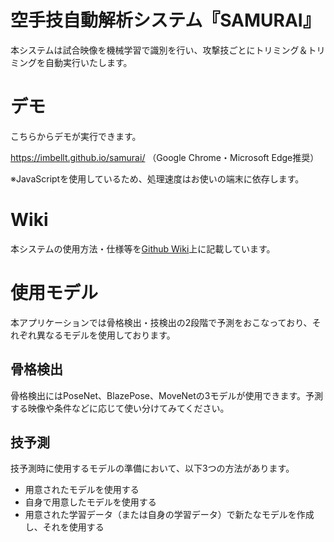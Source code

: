 # 空手技自動解析システム『SAMURAI』
本システムは試合映像を機械学習で識別を行い、攻撃技ごとにトリミング＆トリミングを自動実行いたします。

# デモ
こちらからデモが実行できます。

https://imbellt.github.io/samurai/
（Google Chrome・Microsoft Edge推奨）

※JavaScriptを使用しているため、処理速度はお使いの端末に依存します。

# Wiki
本システムの使用方法・仕様等を[Github Wiki](https://github.com/imbellt/samurai/wiki)上に記載しています。

# 使用モデル
本アプリケーションでは骨格検出・技検出の2段階で予測をおこなっており、それぞれ異なるモデルを使用しております。

## 骨格検出
骨格検出にはPoseNet、BlazePose、MoveNetの3モデルが使用できます。予測する映像や条件などに応じて使い分けてみてください。

## 技予測
技予測時に使用するモデルの準備において、以下3つの方法があります。

* 用意されたモデルを使用する
* 自身で用意したモデルを使用する
* 用意された学習データ（または自身の学習データ）で新たなモデルを作成し、それを使用する
